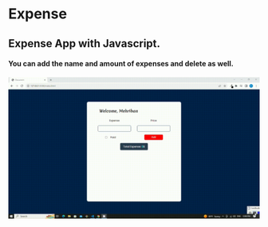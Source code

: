 # Expense

## Expense App with Javascript.

#### You can add the name and amount of expenses and delete as well.

![](screen.gif)
